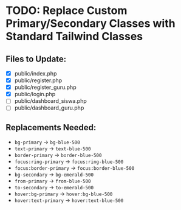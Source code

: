 # TODO: Replace Custom Primary/Secondary Classes with Standard Tailwind Classes

## Files to Update:
- [x] public/index.php
- [x] public/register.php
- [x] public/register_guru.php
- [x] public/login.php
- [ ] public/dashboard_siswa.php
- [ ] public/dashboard_guru.php

## Replacements Needed:
- `bg-primary` → `bg-blue-500`
- `text-primary` → `text-blue-500`
- `border-primary` → `border-blue-500`
- `focus:ring-primary` → `focus:ring-blue-500`
- `focus:border-primary` → `focus:border-blue-500`
- `bg-secondary` → `bg-emerald-500`
- `from-primary` → `from-blue-500`
- `to-secondary` → `to-emerald-500`
- `hover:bg-primary` → `hover:bg-blue-500`
- `hover:text-primary` → `hover:text-blue-500`

